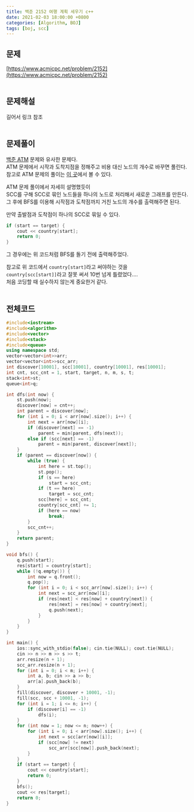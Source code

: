 ```yaml
---
title: 백준 2152 여행 계획 세우기 c++
date: 2021-02-03 18:00:00 +0800
categories: [Algorithm, BOJ]
tags: [boj, scc]
---
```


## 문제
[https://www.acmicpc.net/problem/2152](https://www.acmicpc.net/problem/2152)  
<br>

## 문제해설  
길어서 링크 참조  
<br>

## 문제풀이  
[백준 ATM](https://www.acmicpc.net/problem/4013) 문제와 유사한 문제다.  
ATM 문제에서 시작과 도착지점을 정해주고 비용 대신 노드의 개수로 바꾸면 풀린다.  
참고로 ATM 문제의 풀이는 [이 곳](https://ip99202.github.io/posts/%EB%B0%B1%EC%A4%80-4013-ATM)에서 볼 수 있다.  

ATM 문제 풀이에서 자세히 설명했듯이  
SCC를 구해 SCC로 묶인 노드들을 하나의 노드로 처리해서 새로운 그래프를 만든다.  
그 후에 BFS를 이용해 시작점과 도착점까지 거친 노드의 개수를 출력해주면 된다.  

만약 출발점과 도착점이 하나의 SCC로 묶일 수 있다.  
```cpp
if (start == target) {
	cout << country[start];
	return 0;
}
```
그 경우에는 위 코드처럼 BFS를 돌기 전에 출력해주었다.  

참고로 위 코드에서 `country[start]`라고 써야하는 것을  
`country[scc[start]]`라고 잘못 써서 10번 넘게 틀렸었다....  
처음 코딩할 때 실수하지 않는게 중요한거 같다.  
<br>


## 전체코드  
```cpp
#include<iostream>
#include<algorithm>
#include<vector>
#include<stack>
#include<queue>
using namespace std;
vector<vector<int>>arr;
vector<vector<int>>scc_arr;
int discover[10001], scc[10001], country[10001], res[10001];
int cnt, scc_cnt = 1, start, target, n, m, s, t;
stack<int>st;
queue<int>q;

int dfs(int now) {
	st.push(now);
	discover[now] = cnt++;
	int parent = discover[now];
	for (int i = 0; i < arr[now].size(); i++) {
		int next = arr[now][i];
		if (discover[next] == -1)
			parent = min(parent, dfs(next));
		else if (scc[next] == -1)
			parent = min(parent, discover[next]);
	}
	if (parent == discover[now]) {
		while (true) {
			int here = st.top();
			st.pop();
			if (s == here)
				start = scc_cnt;
			if (t == here)
				target = scc_cnt;
			scc[here] = scc_cnt;
			country[scc_cnt] += 1;
			if (here == now)
				break;
		}
		scc_cnt++;
	}
	return parent;
}

void bfs() {
	q.push(start);
	res[start] = country[start];
	while (!q.empty()) {
		int now = q.front();
		q.pop();
		for (int i = 0; i < scc_arr[now].size(); i++) {
			int next = scc_arr[now][i];
			if (res[next] < res[now] + country[next]) {
				res[next] = res[now] + country[next];
				q.push(next);
			}
		}
	}
}

int main() {
	ios::sync_with_stdio(false); cin.tie(NULL); cout.tie(NULL);
	cin >> n >> m >> s >> t;
	arr.resize(n + 1);
	scc_arr.resize(n + 1);
	for (int i = 0; i < m; i++) {
		int a, b; cin >> a >> b;
		arr[a].push_back(b);
	}
	fill(discover, discover + 10001, -1);
	fill(scc, scc + 10001, -1);
	for (int i = 1; i <= n; i++) {
		if (discover[i] == -1)
			dfs(i);
	}
	for (int now = 1; now <= n; now++) {
		for (int i = 0; i < arr[now].size(); i++) {
			int next = scc[arr[now][i]];
			if (scc[now] != next)
				scc_arr[scc[now]].push_back(next);
		}
	}
	if (start == target) {
		cout << country[start];
		return 0;
	}
	bfs();
	cout << res[target];
	return 0;
}
```